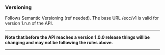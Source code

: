 ### Versioning

Follows Semantic Versioning (ref needed). The base URL /ecc/v1 is valid for version 1.n.n of the API. 

---

__Note that before the API reaches a version 1.0.0 release things will be changing and may not be following the rules above.__

---

